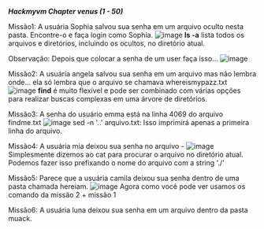 ***Hackmyvm Chapter venus (1 - 50)***

Missão1: A usuária Sophia salvou sua senha em um arquivo oculto nesta pasta. Encontre-o e faça login como Sophia.
![image](https://github.com/Paulo23k/Paulo3k-hackmyvm-venus-1-50/assets/143550827/026e9cd6-f70f-44b4-af54-350e1d004079)
**ls -a** lista todos os arquivos e diretórios, incluindo os ocultos, no diretório atual.

Observação: Depois que colocar a senha de um user faça isso...
![image](https://github.com/Paulo23k/Paulo3k-hackmyvm-venus-1-50/assets/143550827/9c95ce13-da10-4589-9d6d-81efcbf3946a)

Missão2: A usuária angela salvou sua senha em um arquivo mas não lembra onde… ela só lembra que o arquivo se chamava whereismypazz.txt
![image](https://github.com/Paulo23k/Paulo3k-hackmyvm-venus-1-50/assets/143550827/d3631999-8403-43e1-a749-e72244406467)
**find** é muito flexível e pode ser combinado com várias opções para realizar buscas complexas em uma árvore de diretórios.

Missão3: A senha do usuário emma está na linha 4069 do arquivo findme.txt
![image](https://github.com/Paulo23k/Paulo3k-hackmyvm-venus-1-50/assets/143550827/d3940b1a-9e38-4290-9847-b46be18fcb2d)
sed -n '..' arquivo.txt: Isso imprimirá apenas a primeira linha do arquivo.

Missão4: A usuária mia deixou sua senha no arquivo - 
![image](https://github.com/Paulo23k/Paulo3k-hackmyvm-venus-1-50/assets/143550827/2e2476f3-b299-417e-8306-07b6d126745a)
Simplesmente dizemos ao cat para procurar o arquivo no diretório atual. Podemos fazer isso prefixando o nome do arquivo com a string './'

Missão5: Parece que a usuária camila deixou sua senha dentro de uma pasta chamada hereiam.
![image](https://github.com/Paulo23k/Paulo3k-hackmyvm-venus-1-50/assets/143550827/e58f0d9a-41ef-4661-be31-07acbf5fa29a)
Agora como você pode ver usamos os comando da missão 2 + missão 1

Missão6: A usuária luna deixou sua senha em um arquivo dentro da pasta muack.










